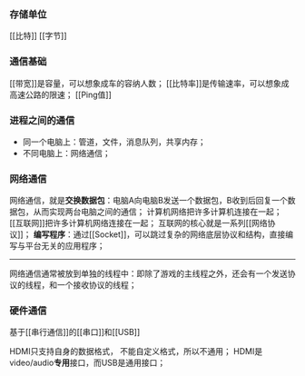 ### 存储单位
[[比特]]
[[字节]]
### 通信基础
[[带宽]]是容量，可以想象成车的容纳人数；
[[比特率]]是传输速率，可以想象成高速公路的限速；
[[Ping值]]
### 进程之间的通信
- 同一个电脑上：管道，文件，消息队列，共享内存；
- 不同电脑上：网络通信；
### 网络通信
网络通信，就是**交换数据包**：电脑A向电脑B发送一个数据包，B收到后回复一个数据包，从而实现两台电脑之间的通信；
计算机网络把许多计算机连接在一起；[[互联网]]把许多计算机网络连接在一起；
互联网的核心就是一系列[[网络协议]]；
**编写程序**：通过[[Socket]]，可以跳过复杂的网络底层协议和结构，直接编写与平台无关的应用程序；
***
网络通信通常被放到单独的线程中：即除了游戏的主线程之外，还会有一个发送协议的线程，和一个接收协议的线程；
### 硬件通信
基于[[串行通信]]的[[串口]]和[[USB]]

HDMI只支持自身的数据格式， 不能自定义格式，所以不通用；
HDMI是video/audio**专用**接口，而USB是通用接口；